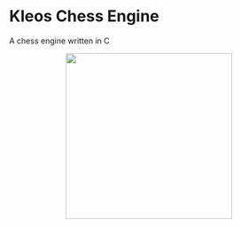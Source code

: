 # Kleos Chess Engine

A chess engine written in C

<p align="center">
    <img src="https://imgur.com/2DmCVng.png" width=300>
</p>
